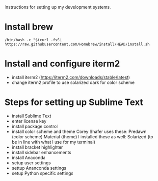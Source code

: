 Instructions for setting up my development systems.

# Install brew

```
/bin/bash -c "$(curl -fsSL https://raw.githubusercontent.com/Homebrew/install/HEAD/install.sh
```

# Install and configure iterm2
- install iterm2 (https://iterm2.com/downloads/stable/latest)
- change iterm2 profile to use solarized dark for color scheme

# Steps for setting up Sublime Text
- install Sublime Text
- enter license key
- install package control
- install color scheme and theme
	Corey Shafer uses these:
		Predawn (color scheme)
		Material (theme)
	I installed these as well:
		Solarized (to be in line with what I use for my terminal)
- install bracket highlighter
- install sidebar enhancements
- install Anaconda
- setup user settings
- settup Ananconda settings 
- setup Python specific settings

